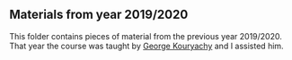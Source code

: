 Materials from year 2019/2020
-- 

This folder contains pieces of material from the previous year 2019/2020.
That year the course was taught by [George Kouryachy](https://uneex.ru/HSE)
and I assisted him.
